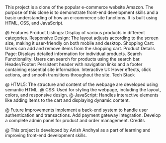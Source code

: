 This project is a clone of the popular e-commerce website Amazon. The purpose of this clone is to demonstrate front-end development skills and a basic understanding of how an e-commerce site functions. It is built using HTML, CSS, and JavaScript.

@ Features
Product Listings: Display of various products in different categories.
Responsive Design: The layout adjusts according to the screen size, making it user-friendly on both mobile and desktop.
Shopping Cart: Users can add and remove items from the shopping cart.
Product Details Page: Displays detailed information for individual products.
Search Functionality: Users can search for products using the search bar.
Header/Footer: Persistent header with navigation links and a footer containing essential site information.
Interactive UI: Hover effects, click actions, and smooth transitions throughout the site.
Tech Stack

@ HTML5: The structure and content of the webpage are developed using semantic HTML.
@ CSS: Used for styling the webpage, including the layout, colors, and responsive design.
@ JavaScript: Handles interactive elements like adding items to the cart and displaying dynamic content.

@ Future Improvements
Implement a back-end system to handle user authentication and transactions.
Add payment gateway integration.
Develop a complete admin panel for product and order management.
Credits

@ This project is developed by Anish Andhyal as a part of learning and improving front-end development skills.
